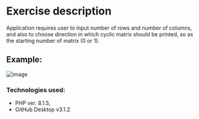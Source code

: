 # Exercise description
Application requires user to input number of rows and number of columns, and also to choose direction in which cyclic matrix should be printed, so as the starting number of matrix (0 or 1).

## Example: 

![image](https://user-images.githubusercontent.com/95641979/207667016-bc33ffb7-26fe-4124-b6e1-2db62805192f.png)

### Technologies used:

- PHP ver. 8.1.5,
- GitHub Desktop v3.1.2
